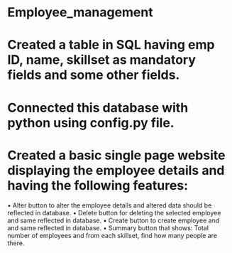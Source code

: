 # Employee_management
# Created a table in SQL having emp ID, name, skillset as mandatory fields and some other fields. 
# Connected this database with python using config.py file.
# Created a basic single page website displaying the employee details and having the following features:
• Alter button to alter the employee details and altered data should be reflected in database.
• Delete button for deleting the selected employee and same reflected in database.
• Create button to create employee and and same reflected in database.
• Summary button that shows:
Total number of employees and from each skillset, find how many people are there.

